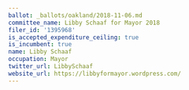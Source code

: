 ```yaml
---
ballot: _ballots/oakland/2018-11-06.md
committee_name: Libby Schaaf for Mayor 2018
filer_id: '1395968'
is_accepted_expenditure_ceiling: true
is_incumbent: true
name: Libby Schaaf
occupation: Mayor
twitter_url: LibbySchaaf
website_url: https://libbyformayor.wordpress.com/
---
```

